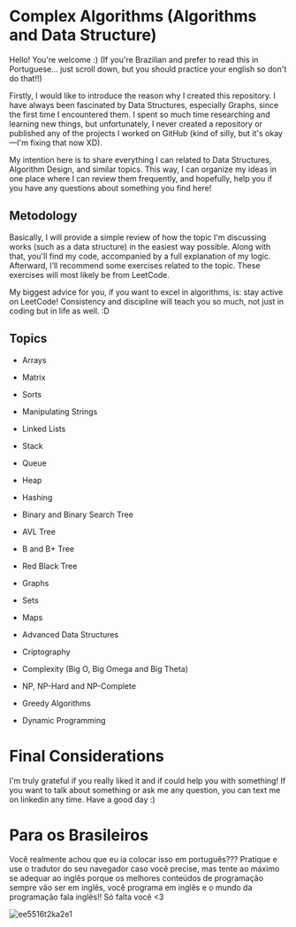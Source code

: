 # Complex Algorithms (Algorithms and Data Structure)

Hello! You're welcome :) (If you're Brazilian and prefer to read this in Portuguese... just scroll down, but you should practice your english so don't do that!!)

Firstly, I would like to introduce the reason why I created this repository. I have always been fascinated by Data Structures, especially Graphs, since the first time I encountered them. I spent so much time researching and learning new things, but unfortunately, I never created a repository or published any of the projects I worked on GitHub (kind of silly, but it's okay—I'm fixing that now XD).

My intention here is to share everything I can related to Data Structures, Algorithm Design, and similar topics. This way, I can organize my ideas in one place where I can review them frequently, and hopefully, help you if you have any questions about something you find here!

## Metodology

Basically, I will provide a simple review of how the topic I'm discussing works (such as a data structure) in the easiest way possible. Along with that, you'll find my code, accompanied by a full explanation of my logic. Afterward, I’ll recommend some exercises related to the topic. These exercises will most likely be from LeetCode.

My biggest advice for you, if you want to excel in algorithms, is: stay active on LeetCode! Consistency and discipline will teach you so much, not just in coding but in life as well. :D

## Topics
- Arrays
- Matrix
- Sorts
- Manipulating Strings
- Linked Lists
- Stack
- Queue
- Heap
- Hashing
- Binary and Binary Search Tree
- AVL Tree
- B and B+ Tree

- Red Black Tree
- Graphs
- Sets
- Maps
- Advanced Data Structures
- Criptography
- Complexity (Big O, Big Omega and Big Theta)
- NP, NP-Hard and NP-Complete
- Greedy Algorithms
- Dynamic Programming

# Final Considerations 

I'm truly grateful if you really liked it and if could help you with something! If you want to talk about something or ask me any question, you can text me on linkedin any time. Have a good day :)

# Para os Brasileiros

Você realmente achou que eu ia colocar isso em português??? Pratique e use o tradutor do seu navegador caso você precise, mas tente ao máximo se adequar ao inglês porque os melhores conteúdos de programação sempre vão ser em inglês, você programa em inglês e o mundo da programação fala inglês!! Só falta você <3

![ee5516t2ka2e1](https://github.com/user-attachments/assets/6acb53b3-e1e9-4fba-8f5e-f88dfcfb7436)
